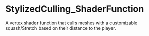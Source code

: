 # StylizedCulling_ShaderFunction
A vertex shader function that culls meshes with a customizable squash/Stretch based on their distance  to the player.
